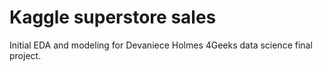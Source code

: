 # Kaggle superstore sales

Initial EDA and modeling for Devaniece Holmes 4Geeks data science final project.